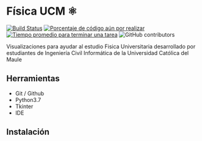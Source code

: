 Física UCM ⚛️
=============
[![Build Status](https://travis-ci.org/ofou/PhysicsUCM.svg?branch=master)](https://travis-ci.org/ofou/fisica)
[![Porcentaje de código aún por realizar](http://isitmaintained.com/badge/open/ofou/physicsucm.svg)](http://isitmaintained.com/project/ofou/physicsucm "Percentage of issues still open")
[![Tiempo promedio para terminar una tarea](http://isitmaintained.com/badge/resolution/ofou/physicsucm.svg)](http://isitmaintained.com/project/ofou/physicsucm "Average time to resolve an issue")
![GitHub contributors](https://img.shields.io/github/contributors/ofou/physicsucm.svg)

Visualizaciones para ayudar al estudio Fisica Universitaria desarrollado por estudiantes de Ingeniería Civil Informática de la Universidad Católica del Maule

Herramientas
------------
- Git / Github
- Python3.7
- Tkinter
- IDE

Instalación
------------
